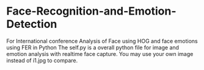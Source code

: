 # Face-Recognition-and-Emotion-Detection
For International conference
Analysis of Face using HOG and face emotions using FER in Python
The self.py is a overall python file for image and emotion analysis with realtime face capture.
You may use your own image instead of i1.jpg to compare.
